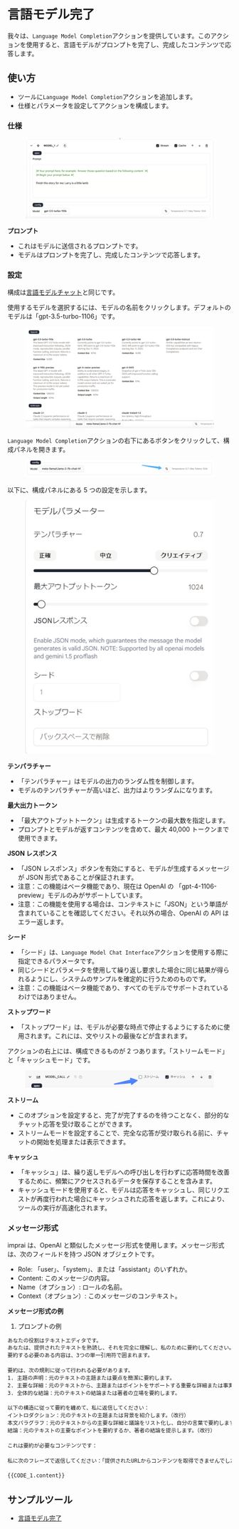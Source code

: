 # 言語モデル完了

我々は、`Language Model Completion`アクションを提供しています。このアクションを使用すると、言語モデルがプロンプトを完了し、完成したコンテンツで応答します。

## 使い方

- ツールに`Language Model Completion`アクションを追加します。
- 仕様とパラメータを設定してアクションを構成します。

### 仕様

<figure><img src="../../../../images/completion.png" alt=""><figcaption></figcaption></figure>

**プロンプト**

- これはモデルに送信されるプロンプトです。
- モデルはプロンプトを完了し、完成したコンテンツで応答します。

### 設定

構成は[言語モデルチャット](language-model-chat.md)と同じです。

使用するモデルを選択するには、モデルの名前をクリックします。デフォルトのモデルは「gpt-3.5-turbo-1106」です。

<figure><img src="../../../../images/chat-models.png" alt=""><figcaption></figcaption></figure>

&#x20;

`Language Model Completion`アクションの右下にあるボタンをクリックして、構成パネルを開きます。

<figure><img src="../../../../images/chat-config-button.jpg" alt=""><figcaption></figcaption></figure>

&#x20;

以下に、構成パネルにある 5 つの設定を示します。

<figure><img src="../../../../images/screenshot-20240627-160831.png" alt=""><figcaption></figcaption></figure>

**テンパラチャー**

- 「テンパラチャー」はモデルの出力のランダム性を制御します。
- モデルのテンパラチャーが高いほど、出力はよりランダムになります。

**最大出力トークン**

- 「最大アウトプットトークン」は生成するトークンの最大数を指定します。
- プロンプトとモデルが返すコンテンツを含めて、最大 40,000 トークンまで使用できます。

**JSON レスポンス**

- 「JSON レスポンス」ボタンを有効にすると、モデルが生成するメッセージが JSON 形式であることが保証されます。
- 注意：この機能はベータ機能であり、現在は OpenAI の 「gpt-4-1106-preview」モデルのみがサポートしています。
- 注意：この機能を使用する場合は、コンテキストに「JSON」という単語が含まれていることを確認してください。それ以外の場合、OpenAI の API はエラー返します。

**シード**

- 「シード」は、`Language Model Chat Interface`アクションを使用する際に指定できるパラメータです。
- 同じシードとパラメータを使用して繰り返し要求した場合に同じ結果が得られるようにし、システムのサンプルを確定的に行うためのものです。
- 注意：この機能はベータ機能であり、すべてのモデルでサポートされているわけではありません。

**ストップワード**

- 「ストップワード」は、モデルが必要な時点で停止するようにするために使用されます。これには、文やリストの最後などが含まれます。

アクションの右上には、構成できるものが 2 つあります。「ストリームモード」と「キャッシュモード」です。

<figure><img src="../../../../images/screenshot-20240627-161501.png" alt=""><figcaption></figcaption></figure>

**ストリーム**

- このオプションを設定すると、完了が完了するのを待つことなく、部分的なチャット応答を受け取ることができます。
- ストリームモードを設定することで、完全な応答が受け取られる前に、チャットの開始を処理または表示できます。

**キャッシュ**

- 「キャッシュ」は、繰り返しモデルへの呼び出しを行わずに応答時間を改善するために、頻繁にアクセスされるデータを保存することを含みます。
- キャッシュモードを使用すると、モデルは応答をキャッシュし、同じリクエストが再度行われた場合にキャッシュされた応答を返します。これにより、ツールの実行が高速化されます。

### メッセージ形式

imprai は、OpenAI と類似したメッセージ形式を使用します。メッセージ形式は、次のフィールドを持つ JSON オブジェクトです。

- Role: 「user」、「system」、または「assistant」のいずれか。
- Content: このメッセージの内容。
- Name（オプション）: ロールの名前。
- Context（オプション）: このメッセージのコンテキスト。

&#x20;

**メッセージ形式の例**

1. プロンプトの例

```xml
あなたの役割はテキストエディタです。
あなたは、提供されたテキストを熟読し、それを完全に理解し、私のために要約してください。 要約は、元のテキストの主題と重要な詳細を要約する必要があります。 簡潔で自分の言葉で表現されている必要があります。
要約する必要のある内容は、3つの単一引用符で囲まれます。

要約は、次の規則に従って行われる必要があります。
1. 主題の声明：元のテキストの主題または要点を簡潔に要約します。
2. 主要な詳細：元のテキストから、主題またはポイントをサポートする重要な詳細または事実を列挙します。
3. 全体的な結論：元のテキストの結論または著者の立場を要約します。

以下の構造に従って要約を纏めて、私に返信してください：
イントロダクション：元のテキストの主題または背景を紹介します。（改行）
本文パラグラフ：元のテキストからの主要な詳細と議論をリスト化し、自分の言葉で要約します。（改行）
結論：元のテキストの主要なポイントを要約するか、著者の結論を提示します。（改行）

これは要約が必要なコンテンツです：

私に次のフレーズで返信してください：「提供されたURLからコンテンツを取得できませんでした。 Webアドレスの正確性を確認してください」

{{CODE_1.content}}
```

## サンプルツール

- [言語モデル完了](https://imprai.ai/p/21b2295005587a5375d8/callable/719d2f31bf9fe977f699/editor)
